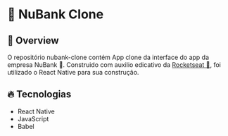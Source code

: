 # 💜 NuBank Clone

## 🔭 Overview

O repositório nubank-clone contém App clone da interface do app da empresa NuBank 💜. Construido com auxilio edicativo da [Rocketseat 🚀](https://rocketseat.com.br/), foi utilizado o React Native para sua construção.

## 🔥 Tecnologias

- React Native
- JavaScript
- Babel

